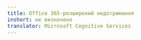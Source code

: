 ```yaml
---
title: Office 365-розширений недотримання
inshort: не визначено
translator: Microsoft Cognitive Services
---
```





